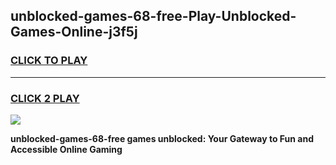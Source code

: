 
## unblocked-games-68-free-Play-Unblocked-Games-Online-j3f5j
<h3>
<a href="https://premium76.site?title=unblocked-games-68-free&ref=25A">CLICK TO PLAY</a></h3>
<hr>

<h3>
<a href="https://premium76.site?title=unblocked-games-68-free&ref=25A">CLICK 2 PLAY</a>
  
</h3>

<a href="https://premium76.site?title=unblocked-games-68-free&ref=25A"><img src="https://clearcache.store/games.png"></a>


**unblocked-games-68-free games unblocked: Your Gateway to Fun and Accessible Online Gaming**
